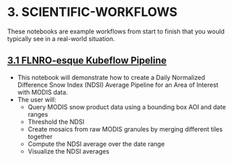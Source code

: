 # 3. SCIENTIFIC-WORKFLOWS 
These notebooks are example workflows from start to finish that you would typically see in a real-world situation.  

## [3.1 FLNRO-esque Kubeflow Pipeline](01-flnro-esque-pipeline.ipynb)
- This notebook will demonstrate how to create a Daily Normalized Difference Snow Index (NDSI) Average Pipeline for an Area of Interest with MODIS data.
- The user will:
    - Query MODIS snow product data using a bounding box AOI and date ranges
    - Threshold the NDSI
    - Create mosaics from raw MODIS granules by merging different tiles together
    - Compute the NDSI average over the date range
    - Visualize the NDSI averages